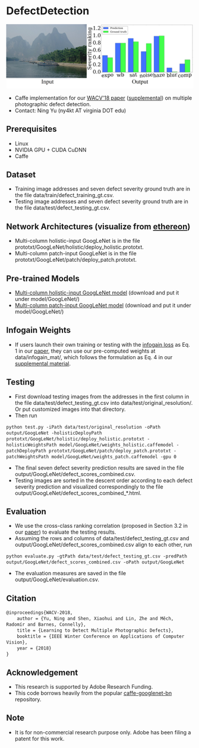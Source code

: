 # DefectDetection

<img src='fig/teaser.jpg' width=800>

- Caffe implementation for our [WACV'18 paper](https://arxiv.org/pdf/1612.01635.pdf) ([supplemental](https://drive.google.com/file/d/1J3suq5UnSjCZGEkrqCHTnKUPlg505p7f/view?usp=sharing)) on multiple photographic defect detection.
- Contact: Ning Yu (ny4kt AT virginia DOT edu)

## Prerequisites
- Linux
- NVIDIA GPU + CUDA CuDNN
- Caffe

## Dataset
- Training image addresses and seven defect severity ground truth are in the file data/train/defect_training_gt.csv.
- Testing image addresses and seven defect severity ground truth are in the file data/test/defect_testing_gt.csv.

## Network Architectures (visualize from [ethereon](http://ethereon.github.io/netscope/quickstart.html))
- Multi-column holistic-input GoogLeNet is in the file prototxt/GoogLeNet/holistic/deploy_holistic.prototxt.
- Multi-column patch-input GoogLeNet is in the file prototxt/GoogLeNet/patch/deploy_patch.prototxt.

## Pre-trained Models
- [Multi-column holistic-input GoogLeNet model](https://drive.google.com/file/d/1NuSvKbIY7tqdcN_H8XBXGwrNJGDJ_Xue/view?usp=sharing) (download and put it under model/GoogLeNet/)
- [Multi-column patch-input GoogLeNet model](https://drive.google.com/file/d/1EJyA-CsXLe_lmnxd8pO-E47qcogoFVEV/view?usp=sharing) (download and put it under model/GoogLeNet/)

## Infogain Weights
- If users launch their own training or testing with the [infogain loss](http://caffe.berkeleyvision.org/doxygen/classcaffe_1_1InfogainLossLayer.html) as Eq. 1 in our [paper](https://arxiv.org/pdf/1612.01635.pdf), they can use our pre-computed weights at data/infogain_mat/, which follows the formulation as Eq. 4 in our [supplemental material](https://drive.google.com/file/d/1J3suq5UnSjCZGEkrqCHTnKUPlg505p7f/view?usp=sharing).

## Testing
- First download testing images from the addresses in the first column in the file data/test/defect_testing_gt.csv into data/test/original_resolution/.
  Or put customized images into that directory.
- Then run
```
python test.py -iPath data/test/original_resolution -oPath output/GoogLeNet -holisticDeployPath prototxt/GoogLeNet/holistic/deploy_holistic.prototxt -holisticWeightsPath model/GoogLeNet/weights_holistic.caffemodel -patchDeployPath prototxt/GoogLeNet/patch/deploy_patch.prototxt -patchWeightsPath model/GoogLeNet/weights_patch.caffemodel -gpu 0
```
- The final seven defect severity prediction results are saved in the file output/GoogLeNet/defect_scores_combined.csv.
- Testing images are sorted in the descent order according to each defect severity prediction and visualized correspondingly to the file output/GoogLeNet/defect_scores_combined_*.html.

## Evaluation
- We use the cross-class ranking correlation (proposed in Section 3.2 in our [paper](https://arxiv.org/pdf/1612.01635.pdf)) to evaluate the testing results. 
- Assuming the rows and columns of data/test/defect_testing_gt.csv and output/GoogLeNet/defect_scores_combined.csv align to each other, run
```
python evaluate.py -gtPath data/test/defect_testing_gt.csv -predPath output/GoogLeNet/defect_scores_combined.csv -oPath output/GoogLeNet
```
- The evaluation measures are saved in the file output/GoogLeNet/evaluation.csv.

## Citation
```
@inproceedings{WACV-2018,
    author = {Yu, Ning and Shen, Xiaohui and Lin, Zhe and Měch, Radomír and Barnes, Connelly},
    title = {Learning to Detect Multiple Photographic Defects},
    booktitle = {IEEE Winter Conference on Applications of Computer Vision},
    year = {2018}
}
```
## Acknowledgement
- This research is supported by Adobe Research Funding.
- This code borrows heavily from the popular [caffe-googlenet-bn](https://github.com/lim0606/caffe-googlenet-bn) repository.

## Note
- It is for non-commercial research purpose only. Adobe has been filing a patent for this work.

